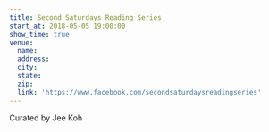 ```yaml
---
title: Second Saturdays Reading Series
start_at: 2018-05-05 19:00:00
show_time: true
venue:
  name:
  address:
  city:
  state:
  zip:
  link: 'https://www.facebook.com/secondsaturdaysreadingseries'
---
```



Curated by Jee Koh